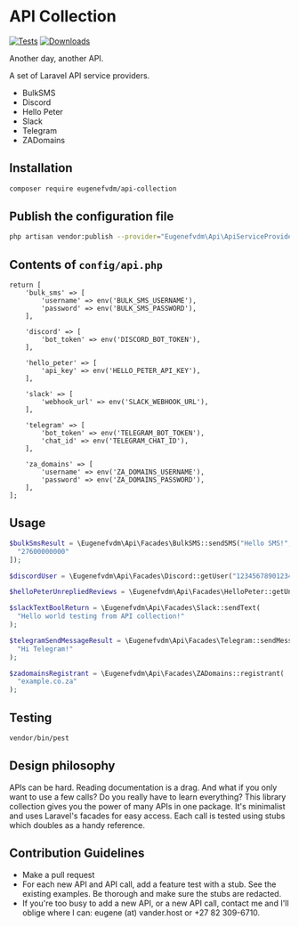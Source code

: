 # API Collection

[![Tests](https://github.com/eugenefvdm/api-collection/actions/workflows/tests.yml/badge.svg)](https://github.com/eugenefvdm/api-collection/actions/workflows/tests.yml)
[![Downloads](https://img.shields.io/packagist/dt/eugenefvdm/api-collection.svg)](https://packagist.org/packages/eugenefvdm/api-collection)

Another day, another API.

A set of Laravel API service providers.

- BulkSMS
- Discord
- Hello Peter
- Slack
- Telegram
- ZADomains

## Installation

```bash
composer require eugenefvdm/api-collection
```

## Publish the configuration file

```bash
php artisan vendor:publish --provider="Eugenefvdm\Api\ApiServiceProvider" --tag="config"
```

## Contents of `config/api.php`

```env
return [
    'bulk_sms' => [
        'username' => env('BULK_SMS_USERNAME'),
        'password' => env('BULK_SMS_PASSWORD'),
    ],

    'discord' => [
        'bot_token' => env('DISCORD_BOT_TOKEN'),
    ],

    'hello_peter' => [
        'api_key' => env('HELLO_PETER_API_KEY'),
    ],

    'slack' => [
        'webhook_url' => env('SLACK_WEBHOOK_URL'),
    ],

    'telegram' => [
        'bot_token' => env('TELEGRAM_BOT_TOKEN'),
        'chat_id' => env('TELEGRAM_CHAT_ID'),
    ],

    'za_domains' => [
        'username' => env('ZA_DOMAINS_USERNAME'),
        'password' => env('ZA_DOMAINS_PASSWORD'),
    ],
]; 
```

## Usage

```php
$bulkSmsResult = \Eugenefvdm\Api\Facades\BulkSMS::sendSMS("Hello SMS!", [
  "27600000000"
]);

$discordUser = \Eugenefvdm\Api\Facades\Discord::getUser("123456789012345678");

$helloPeterUnrepliedReviews = \Eugenefvdm\Api\Facades\HelloPeter::getUnrepliedReviews();

$slackTextBoolReturn = \Eugenefvdm\Api\Facades\Slack::sendText(
  "Hello world testing from API collection!"
);

$telegramSendMessageResult = \Eugenefvdm\Api\Facades\Telegram::sendMessage(
  "Hi Telegram!"
);

$zadomainsRegistrant = \Eugenefvdm\Api\Facades\ZADomains::registrant(
  "example.co.za"
);
```

## Testing

```bash
vendor/bin/pest
```

## Design philosophy

APIs can be hard. Reading documentation is a drag. And what if you only want to use a few calls? Do you really have to learn everything? This library collection gives you the power of many APIs in one package. It's minimalist and uses Laravel's facades for easy access.
Each call is tested using stubs which doubles as a handy reference.

## Contribution Guidelines

- Make a pull request
- For each new API and API call, add a feature test with a stub. See the existing examples. Be thorough and make sure the stubs are redacted.
- If you're too busy to add a new API, or a new API call, contact me and I'll oblige where I can: eugene (at) vander.host or +27 82 309-6710.
